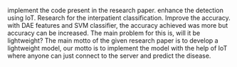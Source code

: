 implement the code present in the research paper.
enhance the detection using IoT.
Research for the interpatient classification.
Improve the accuracy.
with DAE features and SVM classifier, the accuracy achieved was more but accuracy can be increased. The main problem for this is, will it be lightweight?
The main motto of the given research paper is to develop a lightweight model, our motto is to implement the model with the help of IoT where anyone can just connect to the server and predict the disease.
